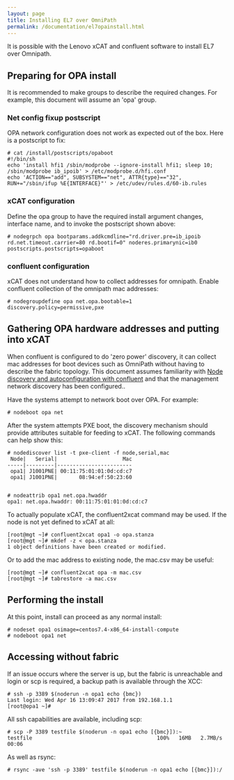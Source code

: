 ```yaml
---
layout: page
title: Installing EL7 over OmniPath
permalink: /documentation/el7opainstall.html
---
```


It is possible with the Lenovo xCAT and confluent software to install
EL7 over Omnipath.

## Preparing for OPA install

It is recommended to make groups to describe the required changes.  For example, this
document will assume an 'opa' group.

### Net config fixup postscript

OPA network configuration does not work as expected out of the box.  Here is a postscript to fix:

    # cat /install/postscripts/opaboot 
    #!/bin/sh
    echo 'install hfi1 /sbin/modprobe --ignore-install hfi1; sleep 10; /sbin/modprobe ib_ipoib' > /etc/modprobe.d/hfi.conf
    echo 'ACTION=="add", SUBSYSTEM=="net", ATTR{type}=="32", RUN+="/sbin/ifup %E{INTERFACE}"' > /etc/udev/rules.d/60-ib.rules

### xCAT configuration

Define the opa group to have the required install argument changes, interface name, and to invoke
the postscript shown above:

    # nodegrpch opa bootparams.addkcmdline="rd.driver.pre=ib_ipoib rd.net.timeout.carrier=80 rd.bootif=0" noderes.primarynic=ib0 postscripts.postscripts=opaboot

### confluent configuration

xCAT does not understand how to collect addresses for omnipath.  Enable confluent collection of the
omnipath mac addresses:

    # nodegroupdefine opa net.opa.bootable=1 discovery.policy=permissive,pxe

## Gathering OPA hardware addresses and putting into xCAT

When confluent is configured to do 'zero power' discovery, it can collect mac addresses for boot devices
such as OmniPath without having to describe the fabric topology.  This document assumes familiarity with [Node discovery and autoconfiguration with confluent](../user_reference/confluentdiscovery.md) and that the management network discovery has been configured..

Have the systems attempt to network boot over OPA.  For example:

    # nodeboot opa net

After the system attempts PXE boot, the discovery mechanism should provide attributes suitable for feeding to xCAT.  The following commands can help show this:

```
# nodediscover list -t pxe-client -f node,serial,mac
 Node|   Serial|                     Mac
-----|---------|------------------------
 opa1| J1001PNE| 00:11:75:01:01:0d:cd:c7
 opa1| J1001PNE|       08:94:ef:50:23:60


# nodeattrib opa1 net.opa.hwaddr
opa1: net.opa.hwaddr: 00:11:75:01:01:0d:cd:c7
```

To actually populate xCAT, the confluent2xcat command may be used.  If the node is not yet defined to xCAT at all:
```
[root@mgt ~]# confluent2xcat opa1 -o opa.stanza
[root@mgt ~]# mkdef -z < opa.stanza 
1 object definitions have been created or modified.
```

Or to add the mac address to existing node, the mac.csv may be useful:
```
[root@mgt ~]# confluent2xcat opa -m mac.csv
[root@mgt ~]# tabrestore -a mac.csv 
```


## Performing the install

At this point, install can proceed as any normal install:

    # nodeset opa1 osimage=centos7.4-x86_64-install-compute
    # nodeboot opa1 net

## Accessing without fabric

If an issue occurs where the server is up, but the fabric is unreachable and login or scp is required,
a backup path is available through the XCC:

    # ssh -p 3389 $(noderun -n opa1 echo {bmc})
    Last login: Wed Apr 16 13:09:47 2017 from 192.168.1.1
    [root@opa1 ~]# 

All ssh capabilities are available, including scp:

    # scp -P 3389 testfile $(noderun -n opa1 echo [{bmc}]):~
    testfile                                        100%   16MB   2.7MB/s   00:06    

As well as rsync:

    # rsync -ave 'ssh -p 3389' testfile $(noderun -n opa1 echo [{bmc}]):/


